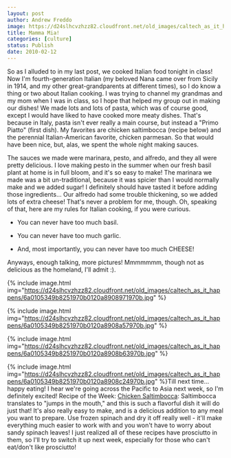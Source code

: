 ```yaml
---
layout: post
author: Andrew Freddo
image: https://d24slhcvzhzz82.cloudfront.net/old_images/caltech_as_it_happens/6a0105349b8251970b0120a89088b9970b.jpg
title: Mamma Mia!
categories: [culture]
status: Publish
date: 2010-02-12
---
```


So as I alluded to in my last post, we cooked Italian food tonight in class! Now I'm fourth-generation Italian (my beloved Nana came over from Sicily in 1914, and my other great-grandparents at different times), so I do know a thing or two about Italian cooking. I was trying to channel my grandmas and my mom when I was in class, so I hope that helped my group out in making our dishes!
We made lots and lots of pasta, which was of course good, except I would have liked to have cooked more meaty dishes. That's because in Italy, pasta isn't ever really a main course, but instead a "Primo Piatto" (first dish). My favorites are chicken saltimbocca (recipe below) and the perennial Italian-American favorite, chicken parmesan. So that would have been nice, but, alas, we spent the whole night making sauces.

The sauces we made were marinara, pesto, and alfredo, and they all were pretty delicious. I love making pesto in the summer when our fresh basil plant at home is in full bloom, and it's so easy to make! The marinara we made was a bit un-traditional, because it was spicier than I would normally make and we added sugar! I definitely should have tasted it before adding those ingredients... Our alfredo had some trouble thickening, so we added lots of extra cheese! That's never a problem for me, though. Oh, speaking of that, here are my rules for Italian cooking, if you were curious.

- You can never have too much basil.

- You can never have too much garlic.

- And, most importantly, you can never have too much CHEESE!

Anyways, enough talking, more pictures! Mmmmmmm, though not as delicious as the homeland, I'll admit :).


{% include image.html img="https://d24slhcvzhzz82.cloudfront.net/old_images/caltech_as_it_happens/6a0105349b8251970b0120a8908971970b.jpg" %}

{% include image.html img="https://d24slhcvzhzz82.cloudfront.net/old_images/caltech_as_it_happens/6a0105349b8251970b0120a8908a57970b.jpg" %}

{% include image.html img="https://d24slhcvzhzz82.cloudfront.net/old_images/caltech_as_it_happens/6a0105349b8251970b0120a8908b63970b.jpg" %}

{% include image.html img="https://d24slhcvzhzz82.cloudfront.net/old_images/caltech_as_it_happens/6a0105349b8251970b0120a8908c24970b.jpg" %}Till next time... happy eating! I hear we're going across the Pacific to Asia next week, so I'm definitely excited!
Recipe of the Week: <a href="https://www.foodnetwork.com/recipes/giada-de-laurentiis/chicken-saltimbocca-recipe/index.html">Chicken Saltimbocca</a>: Saltimbocca translates to "jumps in the mouth," and this is such a flavorful dish it will do just that! It's also really easy to make, and is a delicious addition to any meal you want to prepare. Use frozen spinach and dry it off really well - it'll make everything much easier to work with and you won't have to worry about sandy spinach leaves!
I just realized all of these recipes have prosciutto in them, so I'll try to switch it up next week, especially for those who can't eat/don't like prosciutto!
